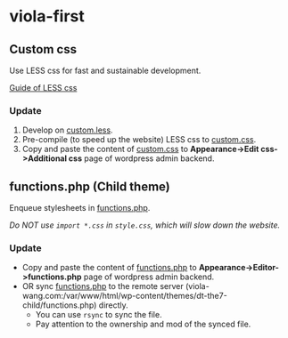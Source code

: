# viola-first

## Custom css

Use LESS css for fast and sustainable development. 

[Guide of LESS css](http://lesscss.org/#)

### Update

1. Develop on [custom.less](css/custom.less).
2. Pre-compile (to speed up the website) LESS css to [custom.css](css/compiled/custom.css).
3. Copy and paste the content of [custom.css](css/compiled/custom.css) to **Appearance->Edit css->Additional css** page of wordpress admin backend.

## functions.php (Child theme)

Enqueue stylesheets in [functions.php](php/functions.php).

*Do NOT use `import *.css` in `style.css`, which will slow down the website.*

### Update

* Copy and paste the content of [functions.php](php/functions.php) to **Appearance->Editor->functions.php** page of wordpress admin backend.
* OR sync [functions.php](php/functions.php) to the remote server (viola-wang.com:/var/www/html/wp-content/themes/dt-the7-child/functions.php) directly.
  * You can use `rsync` to sync the file.
  * Pay attention to the ownership and mod of the synced file.
